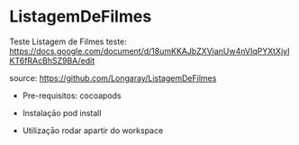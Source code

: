 # ListagemDeFilmes

Teste Listagem de Filmes
teste:  https://docs.google.com/document/d/18umKKAJbZXVianUw4nVIqPYXtXjyIKT6fRAcBhSZ9BA/edit

source: https://github.com/Longaray/ListagemDeFilmes

 - Pre-requisitos:
   cocoapods
 
 - Instalaçāo
   pod install

 - Utilizaçāo
   rodar apartir do workspace

